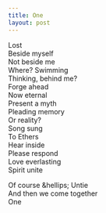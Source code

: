 ```yaml
---
title: One
layout: post
---
```


Lost  
Beside myself  
Not beside me  
Where? Swimming  
Thinking, behind me?  
Forge ahead  
Now eternal  
Present a myth  
Pleading memory  
Or reality?  
Song sung  
To Ethers  
Hear inside  
Please respond  
Love everlasting  
Spirit unite  

Of course &hellips; Untie  
And then we come together  
One  
